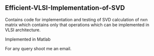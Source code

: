## Efficient-VLSI-Implementation-of-SVD

Contains code for implementation and testing of SVD calculation of nxn matrix which contains only that operations which can be implemented in VLSI architecture. 

Implemented in Matlab

For any query shoot me an email. 
